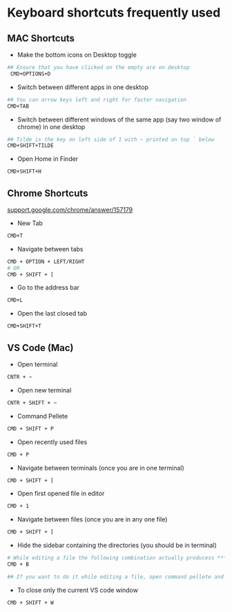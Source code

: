 # Keyboard shortcuts frequently used

## MAC Shortcuts

- Make the bottom icons on Desktop toggle

```bash
## Ensure that you have clicked on the empty are on desktop
 CMD+OPTIONS+D
```

- Switch between different apps in one desktop

```bash
## You can arrow keys left and right for faster navigation
CMD+TAB 
```

- Switch between different windows of the same app (say two window of chrome) in one desktop

```bash
## Tilde is the key on left side of 1 with ~ printed on top ` below
CMD+SHIFT+TILDE
```

- Open Home in Finder

```bash
CMD+SHIFT+H
```

## Chrome Shortcuts

[support.google.com/chrome/answer/157179](https://support.google.com/chrome/answer/157179)

- New Tab

```bash
CMD+T
```

- Navigate between tabs

```bash
CMD + OPTION + LEFT/RIGHT
# OR
CMD + SHIFT + [
```

- Go to the address bar

```bash
CMD+L
```

- Open the last closed tab

```bash
CMD+SHIFT+T
```

## VS Code (Mac)

- Open terminal

```bash
CNTR + ~
```

- Open new terminal

```bash
CNTR + SHIFT + ~
```

- Command Pellete

```bash
CMD + SHIFT + P
```

- Open recently used files

```bash
CMD + P
```

- Navigate between terminals (once you are in one terminal)

```bash
CMD + SHIFT + [
```

- Open first opened file in editor

```bash
CMD + 1
```

- Navigate between files (once you are in any one file)

```bash
CMD + SHIFT + [
```

- Hide the sidebar containing the directories (you should be in terminal)

```bash
# While editing a file the following combination actually producess ****
CMD + B

## If you want to do it while editing a file, open command pellete and type Toggle Primary Sidebar Visibility
```

- To close only the current VS code window

```bash
CMD + SHIFT + W
```
